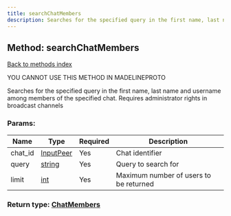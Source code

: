 ```yaml
---
title: searchChatMembers
description: Searches for the specified query in the first name, last name and username among members of the specified chat. Requires administrator rights in broadcast channels
---
```

## Method: searchChatMembers  
[Back to methods index](index.md)


YOU CANNOT USE THIS METHOD IN MADELINEPROTO


Searches for the specified query in the first name, last name and username among members of the specified chat. Requires administrator rights in broadcast channels

### Params:

| Name     |    Type       | Required | Description |
|----------|---------------|----------|-------------|
|chat\_id|[InputPeer](../types/InputPeer.md) | Yes|Chat identifier|
|query|[string](../types/string.md) | Yes|Query to search for|
|limit|[int](../types/int.md) | Yes|Maximum number of users to be returned|


### Return type: [ChatMembers](../types/ChatMembers.md)

